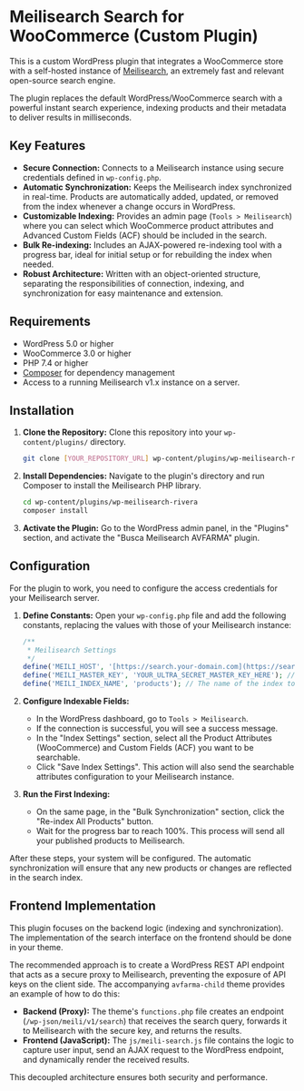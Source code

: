 # Meilisearch Search for WooCommerce (Custom Plugin)

This is a custom WordPress plugin that integrates a WooCommerce store with a self-hosted instance of [Meilisearch](https://www.meilisearch.com/), an extremely fast and relevant open-source search engine.

The plugin replaces the default WordPress/WooCommerce search with a powerful instant search experience, indexing products and their metadata to deliver results in milliseconds.

## Key Features

* **Secure Connection:** Connects to a Meilisearch instance using secure credentials defined in `wp-config.php`.
* **Automatic Synchronization:** Keeps the Meilisearch index synchronized in real-time. Products are automatically added, updated, or removed from the index whenever a change occurs in WordPress.
* **Customizable Indexing:** Provides an admin page (`Tools > Meilisearch`) where you can select which WooCommerce product attributes and Advanced Custom Fields (ACF) should be included in the search.
* **Bulk Re-indexing:** Includes an AJAX-powered re-indexing tool with a progress bar, ideal for initial setup or for rebuilding the index when needed.
* **Robust Architecture:** Written with an object-oriented structure, separating the responsibilities of connection, indexing, and synchronization for easy maintenance and extension.

## Requirements

* WordPress 5.0 or higher
* WooCommerce 3.0 or higher
* PHP 7.4 or higher
* [Composer](https://getcomposer.org/) for dependency management
* Access to a running Meilisearch v1.x instance on a server.

## Installation

1.  **Clone the Repository:**
    Clone this repository into your `wp-content/plugins/` directory.
    ```bash
    git clone [YOUR_REPOSITORY_URL] wp-content/plugins/wp-meilisearch-rivera
    ```

2.  **Install Dependencies:**
    Navigate to the plugin's directory and run Composer to install the Meilisearch PHP library.
    ```bash
    cd wp-content/plugins/wp-meilisearch-rivera
    composer install
    ```

3.  **Activate the Plugin:**
    Go to the WordPress admin panel, in the "Plugins" section, and activate the "Busca Meilisearch AVFARMA" plugin.

## Configuration

For the plugin to work, you need to configure the access credentials for your Meilisearch server.

1.  **Define Constants:**
    Open your `wp-config.php` file and add the following constants, replacing the values with those of your Meilisearch instance:

    ```php
    /**
     * Meilisearch Settings
     */
    define('MEILI_HOST', '[https://search.your-domain.com](https://search.your-domain.com)'); // The public URL of your Meilisearch server
    define('MEILI_MASTER_KEY', 'YOUR_ULTRA_SECRET_MASTER_KEY_HERE'); // The Master Key of your instance
    define('MEILI_INDEX_NAME', 'products'); // The name of the index to be created/used
    ```

2.  **Configure Indexable Fields:**
    * In the WordPress dashboard, go to `Tools > Meilisearch`.
    * If the connection is successful, you will see a success message.
    * In the "Index Settings" section, select all the Product Attributes (WooCommerce) and Custom Fields (ACF) you want to be searchable.
    * Click "Save Index Settings". This action will also send the searchable attributes configuration to your Meilisearch instance.

3.  **Run the First Indexing:**
    * On the same page, in the "Bulk Synchronization" section, click the "Re-index All Products" button.
    * Wait for the progress bar to reach 100%. This process will send all your published products to Meilisearch.

After these steps, your system will be configured. The automatic synchronization will ensure that any new products or changes are reflected in the search index.

## Frontend Implementation

This plugin focuses on the backend logic (indexing and synchronization). The implementation of the search interface on the frontend should be done in your theme.

The recommended approach is to create a WordPress REST API endpoint that acts as a secure proxy to Meilisearch, preventing the exposure of API keys on the client side. The accompanying `avfarma-child` theme provides an example of how to do this:

* **Backend (Proxy):** The theme's `functions.php` file creates an endpoint (`/wp-json/meili/v1/search`) that receives the search query, forwards it to Meilisearch with the secure key, and returns the results.
* **Frontend (JavaScript):** The `js/meili-search.js` file contains the logic to capture user input, send an AJAX request to the WordPress endpoint, and dynamically render the received results.

This decoupled architecture ensures both security and performance.
